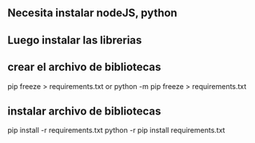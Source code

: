 ## Necesita instalar nodeJS, python
## Luego instalar las librerias

## crear el archivo de bibliotecas
pip freeze > requirements.txt or
python -m pip freeze > requirements.txt

## instalar archivo de bibliotecas
pip install -r requirements.txt
python -r pip install requirements.txt

